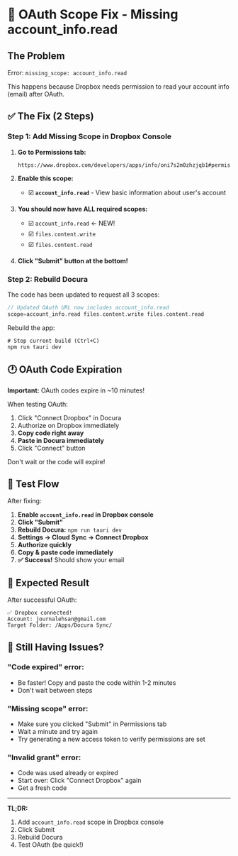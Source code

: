 # 🔧 OAuth Scope Fix - Missing account_info.read

## The Problem

Error: `missing_scope: account_info.read`

This happens because Dropbox needs permission to read your account info (email) after OAuth.

## ✅ The Fix (2 Steps)

### Step 1: Add Missing Scope in Dropbox Console

1. **Go to Permissions tab:**
   ```
   https://www.dropbox.com/developers/apps/info/oni7s2m0zhzjqb1#permissions
   ```

2. **Enable this scope:**
   - ☑️ **`account_info.read`** - View basic information about user's account

3. **You should now have ALL required scopes:**
   - ☑️ `account_info.read` ← NEW!
   - ☑️ `files.content.write`
   - ☑️ `files.content.read`

4. **Click "Submit" button at the bottom!**

### Step 2: Rebuild Docura

The code has been updated to request all 3 scopes:

```rust
// Updated OAuth URL now includes account_info.read
scope=account_info.read files.content.write files.content.read
```

Rebuild the app:
```fish
# Stop current build (Ctrl+C)
npm run tauri dev
```

## 🕐 OAuth Code Expiration

**Important:** OAuth codes expire in ~10 minutes!

When testing OAuth:
1. Click "Connect Dropbox" in Docura
2. Authorize on Dropbox immediately
3. **Copy code right away**
4. **Paste in Docura immediately**
5. Click "Connect" button

Don't wait or the code will expire!

## 🧪 Test Flow

After fixing:

1. **Enable `account_info.read` in Dropbox console**
2. **Click "Submit"**
3. **Rebuild Docura:** `npm run tauri dev`
4. **Settings → Cloud Sync → Connect Dropbox**
5. **Authorize quickly**
6. **Copy & paste code immediately**
7. **✅ Success!** Should show your email

## 🎯 Expected Result

After successful OAuth:
```
✅ Dropbox connected!
Account: journalehsan@gmail.com
Target Folder: /Apps/Docura Sync/
```

## 🐛 Still Having Issues?

### "Code expired" error:
- Be faster! Copy and paste the code within 1-2 minutes
- Don't wait between steps

### "Missing scope" error:
- Make sure you clicked "Submit" in Permissions tab
- Wait a minute and try again
- Try generating a new access token to verify permissions are set

### "Invalid grant" error:
- Code was used already or expired
- Start over: Click "Connect Dropbox" again
- Get a fresh code

---

**TL;DR:** 
1. Add `account_info.read` scope in Dropbox console
2. Click Submit
3. Rebuild Docura
4. Test OAuth (be quick!)

